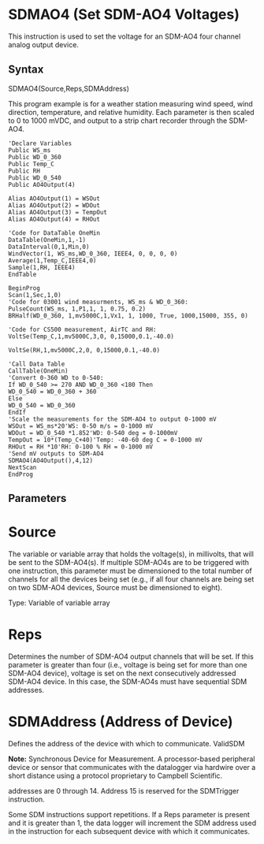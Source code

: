 # SDMAO4 (Set SDM-AO4 Voltages)

This instruction is used to set the voltage for an SDM-AO4 four channel analog output device.

## Syntax

SDMAO4(Source,Reps,SDMAddress)

This program example is for a weather station measuring wind speed, wind direction, temperature, and relative humidity. Each parameter is then scaled to 0 to 1000 mVDC, and output to a strip chart recorder through the SDM-AO4.

```
'Declare Variables
Public WS_ms
Public WD_0_360
Public Temp_C
Public RH
Public WD_0_540
Public AO4Output(4)

Alias AO4Output(1) = WSOut
Alias AO4Output(2) = WDOut
Alias AO4Output(3) = TempOut
Alias AO4Output(4) = RHOut

'Code for DataTable OneMin
DataTable(OneMin,1,-1)
DataInterval(0,1,Min,0)
WindVector(1, WS_ms,WD_0_360, IEEE4, 0, 0, 0, 0)
Average(1,Temp_C,IEEE4,0)
Sample(1,RH, IEEE4)
EndTable

BeginProg
Scan(1,Sec,1,0)
'Code for 03001 wind measurments, WS_ms & WD_0_360:
PulseCount(WS_ms, 1,P1,1, 1, 0.75, 0.2)
BRHalf(WD_0_360, 1,mv5000C,1,Vx1, 1, 1000, True, 1000,15000, 355, 0)

'Code for CS500 measurement, AirTC and RH:
VoltSe(Temp_C,1,mv5000C,3,0, 0,15000,0.1,-40.0)

VoltSe(RH,1,mv5000C,2,0, 0,15000,0.1,-40.0)

'Call Data Table
CallTable(OneMin)
'Convert 0-360 WD to 0-540:
If WD_0_540 >= 270 AND WD_0_360 <180 Then
WD_0_540 = WD_0_360 + 360
Else
WD_0_540 = WD_0_360
EndIf
'Scale the measurements for the SDM-AO4 to output 0-1000 mV
WSOut = WS_ms*20'WS: 0-50 m/s = 0-1000 mV
WDOut = WD_0_540 *1.852'WD: 0-540 deg = 0-1000mV
TempOut = 10*(Temp_C+40)'Temp: -40-60 deg C = 0-1000 mV
RHOut = RH *10'RH: 0-100 % RH = 0-1000 mV
'Send mV outputs to SDM-AO4
SDMAO4(AO4Output(),4,12)
NextScan
EndProg
```

## Parameters

# Source

The variable or variable array that holds the voltage(s), in millivolts, that will be sent to the SDM-AO4(s). If multiple SDM-AO4s are to be triggered with one instruction, this parameter must be dimensioned to the total number of channels for all the devices being set (e.g., if all four channels are being set on two SDM-AO4 devices, Source must be dimensioned to eight).

Type: Variable of variable array

# Reps

Determines the number of SDM-AO4 output channels that will be set. If this parameter is greater than four (i.e., voltage is being set for more than one SDM-AO4 device), voltage is set on the next consecutively addressed SDM-AO4 device. In this case, the SDM-AO4s must have sequential SDM addresses.

# SDMAddress (Address of Device)

Defines the address of the device with which to communicate. ValidSDM

**Note:** Synchronous Device for Measurement. A processor-based peripheral device or sensor that communicates with the datalogger via hardwire over a short distance using a protocol proprietary to Campbell Scientific.

addresses are 0 through 14. Address 15 is reserved for the SDMTrigger instruction.

Some SDM instructions support repetitions. If a Reps parameter is present and it is greater than 1, the data logger will increment the SDM address used in the instruction for each subsequent device with which it communicates.
